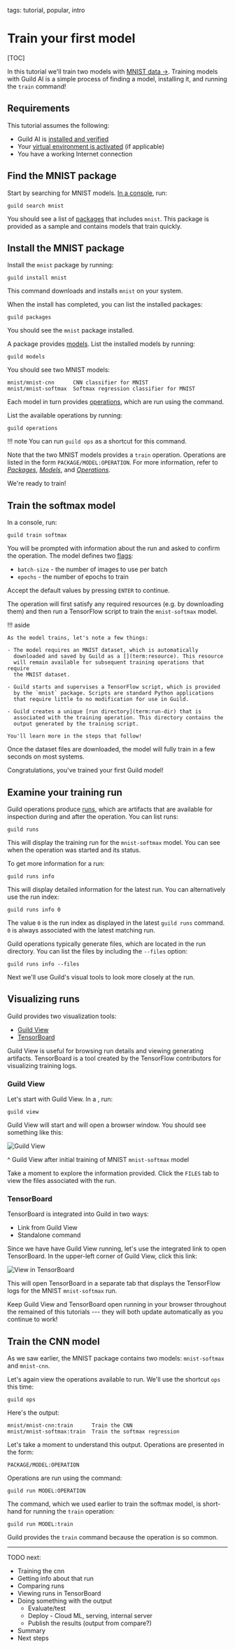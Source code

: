 tags: tutorial, popular, intro

# Train your first model

[TOC]

In this tutorial we'll train two models with [MNIST data
->](http://yann.lecun.com/exdb/mnist/). Training models with Guild AI
is a simple process of finding a model, installing it, and running
the `train` command!

## Requirements

This tutorial assumes the following:

- Guild AI is [installed and verified](/install)
- Your [virtual environment is activated](alias:virtualenv-activate)
  (if applicable)
- You have a working Internet connection

## Find the MNIST package

Start by searching for MNIST models. [In a
console](alias:running-commands), run:

``` shell
guild search mnist
```

You should see a list of [packages](term:package) that includes
`mnist`. This package is provided as a sample and contains models
that train quickly.

## Install the MNIST package

Install the `mnist` package by running:

``` shell
guild install mnist
```

This command downloads and installs `mnist` on your system.

When the install has completed, you can list the installed packages:

``` shell
guild packages
```

You should see the `mnist` package installed.

A package provides [models](term:model). List the installed models by
running:

``` shell
guild models
```

You should see two MNIST models:

``` output
mnist/mnist-cnn      CNN classifier for MNIST
mnist/mnist-softmax  Softmax regression classifier for MNIST
```

Each model in turn provides [operations](term:operation), which are
run using the [](cmd:run) command.

List the available operations by running:

``` shell
guild operations
```

!!! note
    You can run ``guild ops`` as a shortcut for this command.

Note that the two MNIST models provides a `train`
operation. Operations are listed in the form
``PACKAGE/MODEL:OPERATION``. For more information, refer to
[*Packages*](/docs/packages/), [*Models*](/docs/models/), and
[*Operations*](/docs/operations/).

We're ready to train!

## Train the softmax model

In a console, run:

``` shell
guild train softmax
```

You will be prompted with information about the run and asked to
confirm the operation. The model defines two [flags](term:flag):

- `batch-size` - the number of images to use per batch
- `epochs` - the number of epochs to train

Accept the default values by pressing `ENTER` to continue.

The operation will first satisfy any required resources (e.g. by
downloading them) and then run a TensorFlow script to train the
`mnist-softmax` model.

!!! aside

    As the model trains, let's note a few things:

    - The model requires an MNIST dataset, which is automatically
      downloaded and saved by Guild as a [](term:resource). This resource
      will remain available for subsequent training operations that require
      the MNIST dataset.

    - Guild starts and supervises a TensorFlow script, which is provided
      by the `mnist` package. Scripts are standard Python applications
      that require little to no modification for use in Guild.

    - Guild creates a unique [run directory](term:run-dir) that is
      associated with the training operation. This directory contains the
      output generated by the training script.

    You'll learn more in the steps that follow!

Once the dataset files are downloaded, the model will fully train in a
few seconds on most systems.

Congratulations, you've trained your first Guild model!

## Examine your training run

Guild operations produce [runs](term:run), which are artifacts that
are available for inspection during and after the operation. You can
list runs:

``` shell
guild runs
```

This will display the training run for the `mnist-softmax` model. You
can see when the operation was started and its status.

To get more information for a run:

``` shell
guild runs info
```

This will display detailed information for the latest run. You can
alternatively use the run index:

``` shell
guild runs info 0
```

The value `0` is the run index as displayed in the latest ``guild
runs`` command. `0` is always associated with the latest matching run.

Guild operations typically generate files, which are located in the
run directory. You can list the files by including the ``--files``
option:

``` shell
guild runs info --files
```

Next we'll use Guild's visual tools to look more closely at the run.

## Visualizing runs

Guild provides two visualization tools:

- [Guild View](/docs/visual/guild-view/)
- [TensorBoard](/docs/visual/tensorboard/)

Guild View is useful for browsing run details and viewing generating
artifacts. TensorBoard is a tool created by the TensorFlow
contributors for visualizing training logs.

### Guild View

Let's start with Guild View. In a [](alias:separate-console), run:

``` shell
guild view
```

Guild View will start and will open a browser window. You should see
something like this:

![Guild View](/assets/img/guild-view-1.png)

^ Guild View after initial training of MNIST `mnist-softmax` model

Take a moment to explore the information provided. Click the `FILES`
tab to view the files associated with the run.

### TensorBoard

TensorBoard is integrated into Guild in two ways:

- Link from Guild View
- Standalone [](cmd:tensorboard) command

Since we have have Guild View running, let's use the integrated link
to open TensorBoard. In the upper-left corner of Guild View, click
this link:

![View in TensorBoard](/assets/img/view-in-tensorboard.png)

This will open TensorBoard in a separate tab that displays the
TensorFlow logs for the MNIST `mnist-softmax` run.

Keep Guild View and TensorBoard open running in your browser
throughout the remained of this tutorials --- they will both update
automatically as you continue to work!

## Train the CNN model

As we saw earlier, the MNIST package contains two models:
`mnist-softmax` and `mnist-cnn`.

Let's again view the operations available to run. We'll use the
shortcut `ops` this time:

``` shell
guild ops
```

Here's the output:

``` output
mnist/mnist-cnn:train      Train the CNN
mnist/mnist-softmax:train  Train the softmax regression
```

Let's take a moment to understand this output. Operations are
presented in the form:

    PACKAGE/MODEL:OPERATION

Operations are run using the [](cmd:run) command:

``` shell
guild run MODEL:OPERATION
```

The [](cmd:train) command, which we used earlier to train the softmax
model, is short-hand for running the `train` operation:

``` shell
guild run MODEL:train
```

Guild provides the `train` command because the operation is so common.

---

TODO next:

- Training the cnn
- Getting info about that run
- Comparing runs
- Viewing runs in TensorBoard
- Doing something with the output
  - Evaluate/test
  - Deploy - Cloud ML, serving, internal server
  - Publish the results (output from compare?)
- Summary
- Next steps
